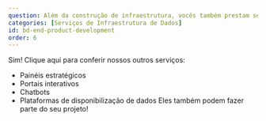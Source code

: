 ```yaml
---
question: Além da construção de infraestrutura, vocês também prestam serviço de construção de produtos-fim ou core (aplicações, sites, dashboards, chatbots)?
categories: [Serviços de Infraestrutura de Dados]
id: bd-end-product-development
order: 6
---
```


Sim! Clique aqui para conferir nossos outros serviços:
 - Painéis estratégicos
 - Portais interativos
 - Chatbots
 - Plataformas de disponibilização de dados
Eles também podem fazer parte do seu projeto!
